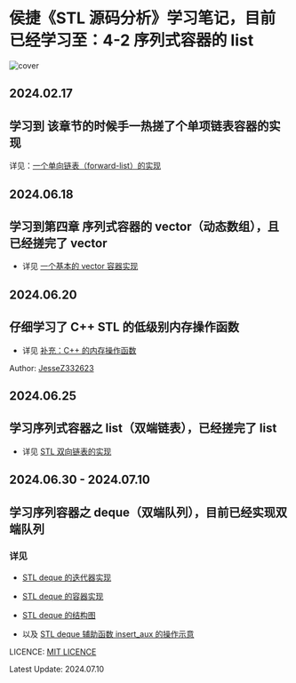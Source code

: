 # 侯捷《STL 源码分析》学习笔记，目前已经学习至：4-2 序列式容器的 list

![cover](https://i0.hdslb.com/bfs/archive/83d95f897ae4d9e52f25d4076bd7daec3946d9d6.jpg@600w_600h_1c.png)

## 2024.02.17

## 学习到 该章节的时候手一热搓了个单项链表容器的实现

详见：[一个单向链表（forward-list）的实现](https://github.com/JesseZ332623/The-Annotated-STL-Sources/tree/master/src/3_2/myForwardList/src/include/My_Forward_List.h)

## 2024.06.18

## 学习到第四章 序列式容器的 vector（动态数组），且已经搓完了 vector

- 详见 [一个基本的 vector 容器实现](https://github.com/JesseZ332623/The-Annotated-STL-Sources/blob/master/src/4_2/vector/include/myVector.h)

## 2024.06.20

## 仔细学习了 C++ STL 的低级别内存操作函数

- 详见 [补充：C++ 的内存操作函数](https://github.com/JesseZ332623/The-Annotated-STL-Sources/blob/master/src/4_2/vector/document/%E8%A1%A5%E5%85%85%EF%BC%9AC%2B%2B%20%E7%9A%84%E5%86%85%E5%AD%98%E6%93%8D%E4%BD%9C%E5%87%BD%E6%95%B0.md)

Author: [JesseZ332623](https://github.com/JesseZ332623)

## 2024.06.25

## 学习序列式容器之 list（双端链表），已经搓完了 list

- 详见 [STL 双向链表的实现](https://github.com/JesseZ332623/The-Annotated-STL-Sources/tree/master/src/4_2/list/include/list.h)

## 2024.06.30 - 2024.07.10

## 学习序列容器之 deque（双端队列），目前已经实现双端队列

### 详见

- [STL deque 的迭代器实现](https://github.com/JesseZ332623/The-Annotated-STL-Sources/blob/master/src/4_2/dequeue/include/deque_iterator.h)

- [STL deque 的容器实现](https://github.com/JesseZ332623/The-Annotated-STL-Sources/blob/master/src/4_2/dequeue/include/deque.h)

- [STL deque 的结构图](https://github.com/JesseZ332623/The-Annotated-STL-Sources/blob/master/src/4_2/dequeue/document/deque%20%E7%9A%84%E7%BB%93%E6%9E%84.dio)

- 以及 [STL deque 辅助函数 insert_aux 的操作示意](https://github.com/JesseZ332623/The-Annotated-STL-Sources/blob/master/src/4_2/dequeue/document/%E8%BE%85%E5%8A%A9%E5%87%BD%E6%95%B0%20insert_aux%20%E7%9A%84%E6%93%8D%E4%BD%9C%E7%A4%BA%E6%84%8F.png)

LICENCE: [MIT LICENCE](https://opensource.org/license/mit/)

Latest Update: 2024.07.10
